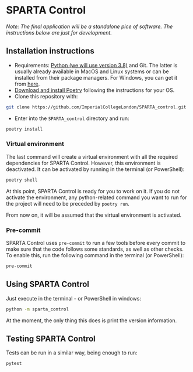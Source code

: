 # SPARTA Control

*Note: The final application will be a standalone pice of software. The
 instructions below are just for development.*

## Installation instructions

- Requirements: [Python (we will use version 3.8)](https://www.python.org) and Git. The latter is usually already available in MacOS and Linux
 systems or can be installed from their package managers. For Windows, you can 
 get it from [here](https://git-scm.com/).
- [Download and install Poetry](https://python-poetry.org/docs/#installation) 
following the instructions for your OS.
- Clone this repository with:

```bash
git clone https://github.com/ImperialCollegeLondon/SPARTA_control.git
```
- Enter into the `SPARTA_control` directory and run:

```bash
poetry install
```

### Virtual environment

The last command will create a virtual environment with all the required
 dependencies for SPARTA Control. However, this environment is deactivated. It
  can be activated by running in the terminal (or PowerShell):
  
```bash
poetry shell
```

At this point, SPARTA Control is ready for you to work on it. If you do not
 activate the environment, any python-related command you want to run for the
  project will need to be preceded by `poetry run`.
  
From now on, it will be assumed that the virtual environment is activated.
  
### Pre-commit

SPARTA Control uses `pre-commit` to run a few tools before every commit to
 make sure that the code follows some standards, as well as other checks. To
  enable this, run the following command in the terminal (or PowerShell):
  
```bash
pre-commit
```
  
## Using SPARTA Control

Just execute in the terminal - or PowerShell in windows:

```bash
python -m sparta_control
```

At the moment, the only thing this does is print the version information.

## Testing SPARTA Control

Tests can be run in a similar way, being enough to run:
 
```bash
pytest
```
